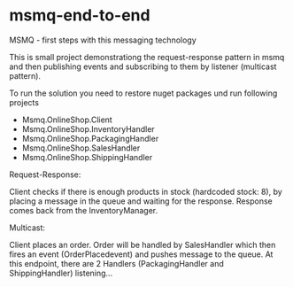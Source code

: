 # msmq-end-to-end


MSMQ - first steps with this messaging technology

This is small project demonstrationg the request-response pattern in msmq and then publishing events and subscribing to them by 
listener (multicast pattern).


To run the solution you need to restore nuget packages und run following projects
- Msmq.OnlineShop.Client
- Msmq.OnlineShop.InventoryHandler
- Msmq.OnlineShop.PackagingHandler
- Msmq.OnlineShop.SalesHandler
- Msmq.OnlineShop.ShippingHandler


Request-Response:

Client checks if there is enough products in stock (hardcoded stock: 8), by placing a message in the queue and waiting for the response.
Response comes back from the InventoryManager.

Multicast:

Client places an order. Order will be handled by SalesHandler which then fires an event (OrderPlacedevent) and pushes message to the queue. At this endpoint, there are 2 Handlers (PackagingHandler and ShippingHandler) listening...

